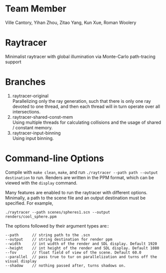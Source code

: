 # Team Member
Ville Cantory, Yihan Zhou, Zitao Yang, Kun Xue, Roman Woolery

# Raytracer
Minimalist raytracer with global illumination via Monte-Carlo path-tracing support

# Branches
1. raytracer-original  
Parallelizing only the ray generation, such that there is only one ray devoted to one thread, and then each thread will in turn operate over all intersections.
2. raytracer-shared-const-mem  
Using multiple threads for calculating collisions and the usage of shared / constant memory.
3. raytracer-input-binning  
Using input binning.

# Command-line Options
Compile with ``make clean``, ``make``, and run ``./raytracer --path path --output destination`` to run. Renders are written in the PPM format, which can be viewed with the ``display`` command.

Many features are enabled to run the raytracer with different options.
Minimally, a path to the scene file and an output destination must be specified. For example,

	./raytracer --path scenes/spheres1.scn --output renders/cool_sphere.ppm

The options followed by their argument types are::
```
--path		// string path to the .scn
--output	// string destination for render ppm
--width 	// int width of the render and SDL display. Default 1920
--height 	// int height of the render and SDL display. Default 1080
--fov		// float field of view of the scene. Default 60.0
--parallel	// pass true to tur on parallelization and turns off the visual display
--shadow	// nothing passed after, turns shadows on.
```
